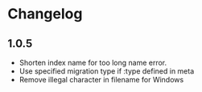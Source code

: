 # Changelog

## 1.0.5

- Shorten index name for too long name error.
- Use specified migration type if :type defined in meta
- Remove illegal character in filename for Windows
